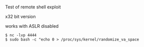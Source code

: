 ### 
Test of remote shell exploit 

x32 bit version

works with ASLR disabled
```
$ nc -lvp 4444
$ sudo bash -c "echo 0 > /proc/sys/kernel/randomize_va_space
```